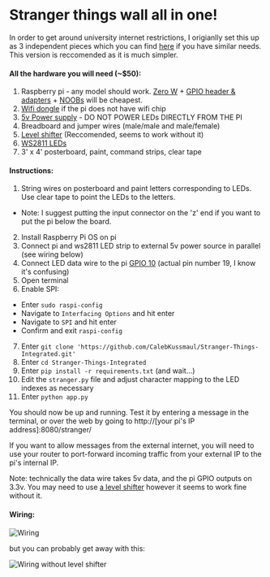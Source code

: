 # Stranger things wall all in one!

In order to get around university internet restrictions, I origianlly set this up as 3 independent pieces which you can find [here](https://github.com/CalebKussmaul/Stranger-Things-Wall) if you have similar needs. This version is reccomended as it is much simpler. 

#### All the hardware you will need (~$50):

1. Raspberry pi - any model should work. [Zero W](https://www.adafruit.com/product/3400) + [GPIO header & adapters](https://www.amazon.com/dp/B075K7MG3F/) + [NOOBs](https://www.amazon.com/dp/B017JKJEAU) will be cheapest.
2. [Wifi dongle](https://www.amazon.com/gp/product/B003MTTJOY) if the pi does not have wifi chip
3. [5v Power supply](https://www.amazon.com/gp/product/B00MHV7576/) - DO NOT POWER LEDs DIRECTLY FROM THE PI
4. Breadboard and jumper wires (male/male and male/female)
5. [Level shifter](https://www.amazon.com/gp/product/B00XW2L39K/) (Reccomended, seems to work without it)
6. [WS2811 LEDs](https://www.amazon.com/gp/product/B01AG923GI/)
7. 3' x 4' posterboard, paint, command strips, clear tape

#### Instructions:

1. String wires on posterboard and paint letters corresponding to LEDs. Use clear tape to point the LEDs to the letters.
  - Note: I suggest putting the input connector on the 'z' end if you want to put the pi below the board. 
2. Install Raspberry Pi OS on pi
3. Connect pi and ws2811 LED strip to external 5v power source in parallel (see wiring below)
4. Connect LED data wire to the pi [GPIO 10](https://www.raspberrypi-spy.co.uk/wp-content/uploads/2012/06/Raspberry-Pi-GPIO-Layout-Model-B-Plus-rotated-2700x900.png) (actual pin number 19, I know it's confusing)
5. Open terminal
6. Enable SPI: 
  - Enter `sudo raspi-config`
  - Navigate to `Interfacing Options` and hit enter
  - Navigate to `SPI` and hit enter
  - Confirm and exit `raspi-config`
7. Enter `git clone 'https://github.com/CalebKussmaul/Stranger-Things-Integrated.git'`
8. Enter `cd Stranger-Things-Integrated`
9. Enter `pip install -r requirements.txt` (and wait...)
10. Edit the `stranger.py` file and adjust character mapping to the LED indexes as necessary
11. Enter `python app.py`

You should now be up and running. Test it by entering a message in the terminal, or over the web by going to http://\[your pi's IP address\]:8080/stranger/

If you want to allow messages from the external internet, you will need to use your router to port-forward incoming traffic from your external IP to the pi's internal IP.

Note: technically the data wire takes 5v data, and the pi GPIO outputs on 3.3v. You may need to use [a level shifter](https://www.amazon.com/gp/product/B00XW2L39K/) however it seems to work fine without it.

#### Wiring:

![Wiring](https://i.imgur.com/Cjj0dxo.png)

but you can probably get away with this:

![Wiring without level shifter](https://i.imgur.com/Vnqq14C.png)
